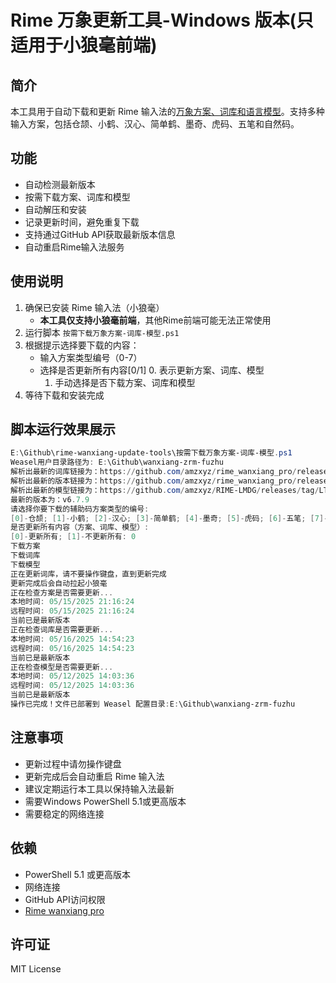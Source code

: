 # Rime 万象更新工具-Windows 版本(只适用于小狼毫前端)

## 简介

本工具用于自动下载和更新 Rime 输入法的[万象方案、词库和语言模型](https://github.com/amzxyz/rime_wanxiang_pro)。支持多种输入方案，包括仓颉、小鹤、汉心、简单鹤、墨奇、虎码、五笔和自然码。

## 功能

- 自动检测最新版本
- 按需下载方案、词库和模型
- 自动解压和安装
- 记录更新时间，避免重复下载
- 支持通过GitHub API获取最新版本信息
- 自动重启Rime输入法服务

## 使用说明

1. 确保已安装 Rime 输入法（小狼毫）
   - **本工具仅支持小狼毫前端**，其他Rime前端可能无法正常使用
2. 运行脚本 `按需下载万象方案-词库-模型.ps1`
3. 根据提示选择要下载的内容：
   - 输入方案类型编号（0-7）
   - 选择是否更新所有内容[0/1]
     0. 表示更新方案、词库、模型 
     1. 手动选择是否下载方案、词库和模型
4. 等待下载和安装完成

## 脚本运行效果展示

```powershell
E:\Github\rime-wanxiang-update-tools\按需下载万象方案-词库-模型.ps1
Weasel用户目录路径为: E:\Github\wanxiang-zrm-fuzhu
解析出最新的词库链接为：https://github.com/amzxyz/rime_wanxiang_pro/releases/tag/dict-nightly
解析出最新的版本链接为：https://github.com/amzxyz/rime_wanxiang_pro/releases/tag/v6.7.9
解析出最新的模型链接为：https://github.com/amzxyz/RIME-LMDG/releases/tag/LTS
最新的版本为：v6.7.9
请选择你要下载的辅助码方案类型的编号:
[0]-仓颉; [1]-小鹤; [2]-汉心; [3]-简单鹤; [4]-墨奇; [5]-虎码; [6]-五笔; [7]-自然码: 7
是否更新所有内容（方案、词库、模型）:
[0]-更新所有; [1]-不更新所有: 0
下载方案
下载词库
下载模型
正在更新词库，请不要操作键盘，直到更新完成
更新完成后会自动拉起小狼毫
正在检查方案是否需要更新...
本地时间: 05/15/2025 21:16:24
远程时间: 05/15/2025 21:16:24
当前已是最新版本
正在检查词库是否需要更新...
本地时间: 05/16/2025 14:54:23
远程时间: 05/16/2025 14:54:23
当前已是最新版本
正在检查模型是否需要更新...
本地时间: 05/12/2025 14:03:36
远程时间: 05/12/2025 14:03:36
当前已是最新版本
操作已完成！文件已部署到 Weasel 配置目录:E:\Github\wanxiang-zrm-fuzhu
```

## 注意事项

- 更新过程中请勿操作键盘
- 更新完成后会自动重启 Rime 输入法
- 建议定期运行本工具以保持输入法最新
- 需要Windows PowerShell 5.1或更高版本
- 需要稳定的网络连接

## 依赖

- PowerShell 5.1 或更高版本
- 网络连接
- GitHub API访问权限
- [Rime wanxiang pro](https://github.com/amzxyz/rime_wanxiang_pro)

## 许可证

MIT License
